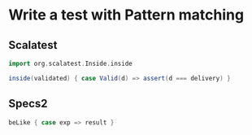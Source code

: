 # Write a test with Pattern matching

## Scalatest

```scala
import org.scalatest.Inside.inside

inside(validated) { case Valid(d) => assert(d === delivery) }
```

## Specs2

```scala
beLike { case exp => result }
```

